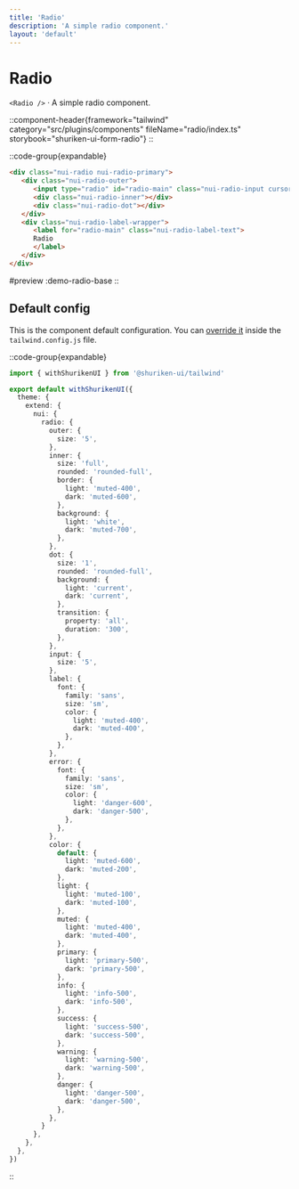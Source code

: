 ```yaml
---
title: 'Radio'
description: 'A simple radio component.'
layout: 'default'
---
```


# Radio

`<Radio />` · A simple radio component.

::component-header{framework="tailwind" category="src/plugins/components" fileName="radio/index.ts" storybook="shuriken-ui-form-radio"}
::

::code-group{expandable}

```html [demo-radio-base.html]
<div class="nui-radio nui-radio-primary">
   <div class="nui-radio-outer">
      <input type="radio" id="radio-main" class="nui-radio-input cursor-not-allowed">
      <div class="nui-radio-inner"></div>
      <div class="nui-radio-dot"></div>
   </div>
   <div class="nui-radio-label-wrapper">
      <label for="radio-main" class="nui-radio-label-text">
      Radio
      </label>
   </div>
</div>
```

#preview
:demo-radio-base
::

## Default config

This is the component default configuration. You can [override it](/docs/tailwind/theming/configuration) inside the `tailwind.config.js` file.

::code-group{expandable}

```ts [tailwind.config.ts]
import { withShurikenUI } from '@shuriken-ui/tailwind'

export default withShurikenUI({
  theme: {
    extend: {
      nui: {
        radio: {
          outer: {
            size: '5',
          },
          inner: {
            size: 'full',
            rounded: 'rounded-full',
            border: {
              light: 'muted-400',
              dark: 'muted-600',
            },
            background: {
              light: 'white',
              dark: 'muted-700',
            },
          },
          dot: {
            size: '1',
            rounded: 'rounded-full',
            background: {
              light: 'current',
              dark: 'current',
            },
            transition: {
              property: 'all',
              duration: '300',
            },
          },
          input: {
            size: '5',
          },
          label: {
            font: {
              family: 'sans',
              size: 'sm',
              color: {
                light: 'muted-400',
                dark: 'muted-400',
              },
            },
          },
          error: {
            font: {
              family: 'sans',
              size: 'sm',
              color: {
                light: 'danger-600',
                dark: 'danger-500',
              },
            },
          },
          color: {
            default: {
              light: 'muted-600',
              dark: 'muted-200',
            },
            light: {
              light: 'muted-100',
              dark: 'muted-100',
            },
            muted: {
              light: 'muted-400',
              dark: 'muted-400',
            },
            primary: {
              light: 'primary-500',
              dark: 'primary-500',
            },
            info: {
              light: 'info-500',
              dark: 'info-500',
            },
            success: {
              light: 'success-500',
              dark: 'success-500',
            },
            warning: {
              light: 'warning-500',
              dark: 'warning-500',
            },
            danger: {
              light: 'danger-500',
              dark: 'danger-500',
            },
          },
        }
      },
    },
  },
})
```
::